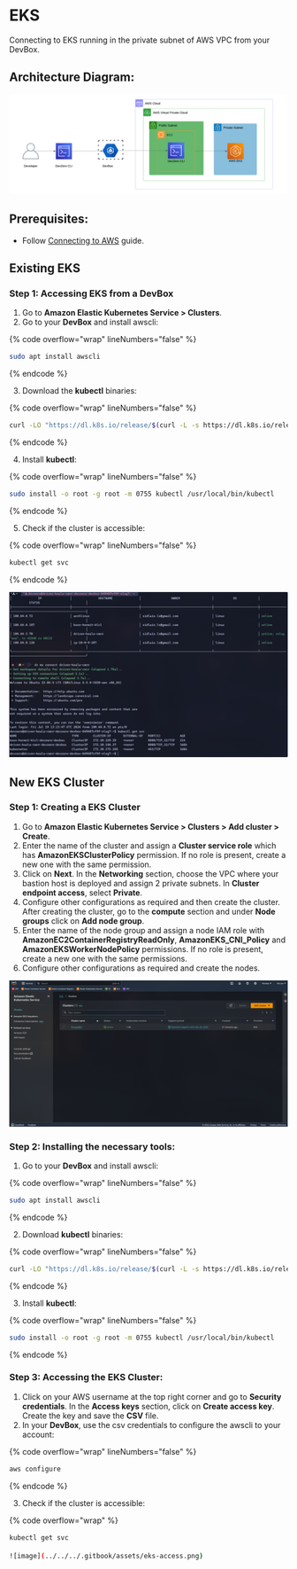 # EKS
Connecting to EKS running in the private subnet of AWS VPC from your DevBox.

## Architecture Diagram:

![image](../../../.gitbook/assets/eks-architecture.png)

## Prerequisites:

- Follow [Connecting to AWS](../../existing-network/connecting-to-aws.md) guide.

## Existing EKS

### Step 1: Accessing EKS from a DevBox

1. Go to **Amazon Elastic Kubernetes Service > Clusters**.
2. Go to your **DevBox** and install awscli:

{% code overflow="wrap" lineNumbers="false" %}
```bash
sudo apt install awscli
```
{% endcode %}

3. Download the **kubectl** binaries:

{% code overflow="wrap" lineNumbers="false" %}
```bash
curl -LO "https://dl.k8s.io/release/$(curl -L -s https://dl.k8s.io/release/stable.txt)/bin/linux/amd64/kubectl"
```
{% endcode %}

4. Install **kubectl**:

{% code overflow="wrap" lineNumbers="false" %}
```bash
sudo install -o root -g root -m 0755 kubectl /usr/local/bin/kubectl
```
{% endcode %}

5. Check if the cluster is accessible:

{% code overflow="wrap" lineNumbers="false" %}
```bash
kubectl get svc
```
{% endcode %}

![image](../../../.gitbook/assets/eks-access.png)


## New EKS Cluster

### Step 1: Creating a EKS Cluster

1. Go to **Amazon Elastic Kubernetes Service > Clusters > Add cluster > Create**.
2. Enter the name of the cluster and assign a **Cluster service role** which has **AmazonEKSClusterPolicy** permission. If no role is present, create a new one with the same permission.
3. Click on **Next**. In the **Networking** section, choose the VPC where your bastion host is deployed and assign 2 private subnets. In **Cluster endpoint access**, select **Private**.
4. Configure other configurations as required and then create the cluster. After creating the cluster, go to the **compute** section and under **Node groups** click on **Add node group**.
5. Enter the name of the node group and assign a node IAM role with **AmazonEC2ContainerRegistryReadOnly**, **AmazonEKS_CNI_Policy** and **AmazonEKSWorkerNodePolicy** permissions. If no role is present, create a new one with the same permissions.
6. Configure other configurations as required and create the nodes.

![imgae](../../../.gitbook/assets/eks-cluster.png)

### Step 2: Installing the necessary tools:

1. Go to your **DevBox** and install awscli:

{% code overflow="wrap" lineNumbers="false" %}
```bash
sudo apt install awscli
```
{% endcode %}

2. Download **kubectl** binaries:

{% code overflow="wrap" lineNumbers="false" %}
```bash
curl -LO "https://dl.k8s.io/release/$(curl -L -s https://dl.k8s.io/release/stable.txt)/bin/linux/amd64/kubectl"
```
{% endcode %}

3. Install **kubectl**:

{% code overflow="wrap" lineNumbers="false" %}
```bash
sudo install -o root -g root -m 0755 kubectl /usr/local/bin/kubectl
```
{% endcode %}

### Step 3: Accessing the EKS Cluster:

1. Click on your AWS username at the top right corner and go to **Security credentials**. In the **Access keys** section, click on **Create access key**. Create the key and save the **CSV** file.
2. In your **DevBox**, use the csv credentials to configure the awscli to your account:

{% code overflow="wrap" lineNumbers="false" %}
```bash
aws configure
```
{% endcode %}

3. Check if the cluster is accessible:

{% code overflow="wrap" %}
```bash
kubectl get svc

![image](../../../.gitbook/assets/eks-access.png)
